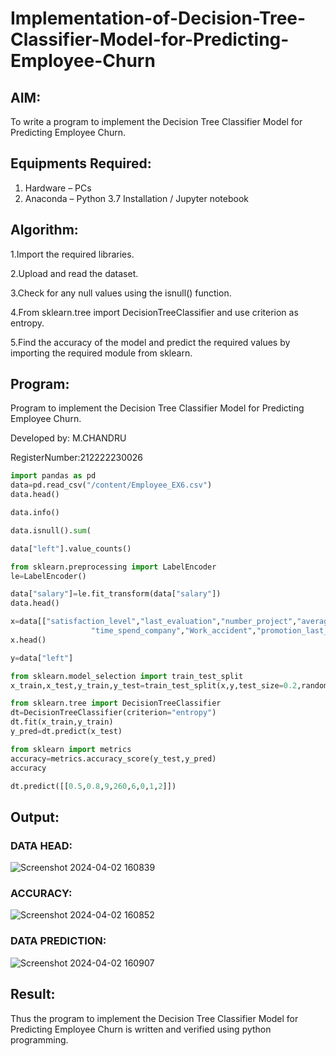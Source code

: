 # Implementation-of-Decision-Tree-Classifier-Model-for-Predicting-Employee-Churn

## AIM:
To write a program to implement the Decision Tree Classifier Model for Predicting Employee Churn.

## Equipments Required:
1. Hardware – PCs
2. Anaconda – Python 3.7 Installation / Jupyter notebook

## Algorithm:

1.Import the required libraries.

2.Upload and read the dataset.

3.Check for any null values using the isnull() function.

4.From sklearn.tree import DecisionTreeClassifier and use criterion as entropy.

5.Find the accuracy of the model and predict the required values by importing the required module from sklearn.

## Program:

Program to implement the Decision Tree Classifier Model for Predicting Employee Churn.

Developed by: M.CHANDRU

RegisterNumber:212222230026  

```python
import pandas as pd
data=pd.read_csv("/content/Employee_EX6.csv")
data.head()
```
```python
data.info()
```
```python
data.isnull().sum(
```
```python
data["left"].value_counts()
```
```python
from sklearn.preprocessing import LabelEncoder
le=LabelEncoder()
```
```python
data["salary"]=le.fit_transform(data["salary"])
data.head()
```
```python
x=data[["satisfaction_level","last_evaluation","number_project","average_montly_hours",
                  "time_spend_company","Work_accident","promotion_last_5years","salary"]]
x.head()
```
```python
y=data["left"]
```
```python
from sklearn.model_selection import train_test_split
x_train,x_test,y_train,y_test=train_test_split(x,y,test_size=0.2,random_state=100)
```
```python
from sklearn.tree import DecisionTreeClassifier
dt=DecisionTreeClassifier(criterion="entropy")
dt.fit(x_train,y_train)
y_pred=dt.predict(x_test)
```
```python
from sklearn import metrics
accuracy=metrics.accuracy_score(y_test,y_pred)
accuracy
```
```python
dt.predict([[0.5,0.8,9,260,6,0,1,2]])
```

## Output:

### DATA HEAD:
![Screenshot 2024-04-02 160839](https://github.com/chandrumathiyazhagan/Implementation-of-Decision-Tree-Classifier-Model-for-Predicting-Employee-Churn/assets/119393023/9271c57e-b3ab-4e0c-b57d-60b46602f8e2)

### ACCURACY:
![Screenshot 2024-04-02 160852](https://github.com/chandrumathiyazhagan/Implementation-of-Decision-Tree-Classifier-Model-for-Predicting-Employee-Churn/assets/119393023/c7942d5d-ebc7-4960-ac98-8d233396260d)

### DATA PREDICTION:
![Screenshot 2024-04-02 160907](https://github.com/chandrumathiyazhagan/Implementation-of-Decision-Tree-Classifier-Model-for-Predicting-Employee-Churn/assets/119393023/16f67c00-7ad7-43d5-8467-cceddfdc73f3)

## Result:
Thus the program to implement the  Decision Tree Classifier Model for Predicting Employee Churn is written and verified using python programming.

